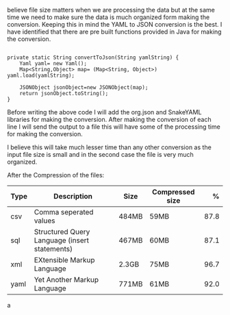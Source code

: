  believe file size matters when we are processing the data but at the same time we need to make sure the data is much organized form making the conversion. Keeping this in mind the YAML to JSON conversion is the best. I have identified that there are pre built functions provided in Java for making the conversion.

```

private static String convertToJson(String yamlString) {
    Yaml yaml= new Yaml();
    Map<String,Object> map= (Map<String, Object>) yaml.load(yamlString);
 
    JSONObject jsonObject=new JSONObject(map);
    return jsonObject.toString();
}
```
 
Before writing the above code I will add the org.json and SnakeYAML libraries for making the conversion. After making the conversion of each line I will send the output to a file this will have some of the processing time for making the conversion.
 
I believe this will take much lesser time than any other conversion as the input file size is small and in the second case the file is very much organized.

After the Compression of the files:

| Type | Description                                  | Size    |Compressed size|   %   |
|------|----------------------------------------------|---------|---------------|------:|
| csv  |Comma seperated values                        | 484MB   |     59MB      | 87.8  |
| sql  |Structured Query Language (insert statements) | 467MB   |     60MB      | 87.1  |
| xml  |EXtensible Markup Language                    | 2.3GB   |     75MB      | 96.7  |
| yaml |Yet Another Markup Language                   | 771MB   |     61MB      | 92.0  |
a
